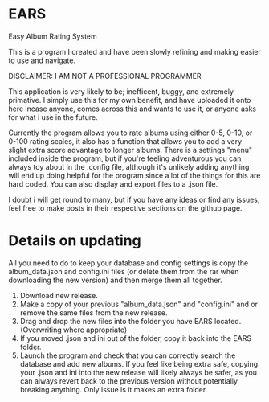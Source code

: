 # EARS
Easy Album Rating System

This is a program I created and have been slowly refining and making easier to use and navigate.

DISCLAIMER: 
I AM NOT A PROFESSIONAL PROGRAMMER 

This application is very likely to be; inefficent, buggy, and extremely primative.
I simply use this for my own benefit, and have uploaded it onto here incase anyone, comes across this and wants to use it, or anyone asks for what i use in the future. 


Currently the program allows you to rate albums using either 0-5, 0-10, or 0-100 rating scales, it also has a function that allows you to add a very slight extra score advantage to longer albums. 
There is a settings "menu" included inside the program, but if you're feeling adventurous you can always toy about in the .config file, although it's unlikely adding anything will end up doing helpful for the program since a lot of the things for this are hard coded. You can also display and export files to a .json file.

I doubt i will get round to many, but if you have any ideas or find any issues, feel free to make posts in their respective sections on the github page.


# Details on updating
All you need to do to keep your database and config settings is copy the album_data.json and config.ini files (or delete them from the rar when downloading the new version) and then merge them all together.

1. Download new release.
2. Make a copy of your previous "album_data.json" and "config.ini" and or remove the same files from the new release.
3. Drag and drop the new files into the folder you have EARS located. (Overwriting where appropriate)
4. If you moved .json and ini out of the folder, copy it back into the EARS folder.
5. Launch the program and check that you can correctly search the database and add new albums.
If you feel like being extra safe, copying your .json and ini into the new release will likely always be safer, as you can always revert back to the previous version without potentially breaking anything. Only issue is it makes an extra folder.
